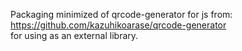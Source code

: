 Packaging minimized of qrcode-generator for js from:<br />
https://github.com/kazuhikoarase/qrcode-generator<br />
for using as an external library.
